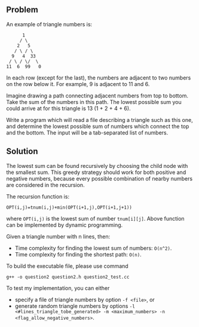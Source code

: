## Problem

An example of triangle numbers is:

	      1
	     / \
	    2   5
	   / \ / \ 
	  9   4  33
	 / \ / \/  \ 
	11  6  99   0

In each row (except for the last), the numbers are adjacent to two numbers on the row below it. For example, 9 is adjacent to 11 and 6.

Imagine drawing a path connecting adjacent numbers from top to bottom. Take the sum of the numbers in this path. The lowest possible sum you could arrive at for this triangle is 13 (1 + 2 + 4 + 6).

Write a program which will read a file describing a triangle such as this one, and determine the lowest possible sum of numbers which connect the top and the bottom. The input will be a tab-separated list of numbers.

## Solution

The lowest sum can be found recursively by choosing the child node with the smallest sum. This greedy strategy should work for both positive and negative numbers, because every possible combination of nearby numbers are considered in the recursion. 

The recursion function is:

	OPT(i,j)=tnum(i,j)+min(OPT(i+1,j),OPT(i+1,j+1))

where `OPT(i,j)` is the lowest sum of number `tnum[i][j]`. Above function can be implemented by dynamic programming.

Given a triangle number with n lines, then:

 - Time complexity for finding the lowest sum of numbers: `O(n^2)`.
 - Time complexity for finding the shortest path: `O(n)`.

To build the executable file, please use command

	g++ -o question2 question2.h question2_test.cc

To test my implementation, you can either

- specify a file of triangle numbers by option `-f <file>`, or
- generate random triangle numbers by options 
	`-l <#lines_triangle_tobe_generated> -m <maximum_numbers> -n <flag_allow_negative_numbers>`. 

